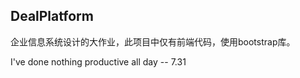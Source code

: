 ## DealPlatform

企业信息系统设计的大作业，此项目中仅有前端代码，使用bootstrap库。

I've done nothing productive all day -- 7.31
